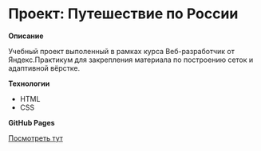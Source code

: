 # Проект: Путешествие по России

**Описание**

Учебный проект выполенный в рамках курса Веб-разработчик от Яндекс.Практикум для закрепления материала по построению сеток и адаптивной вёрстке.

**Технологии**

- HTML
- CSS

**GitHub Pages**

[Посмотреть тут](https://dariajurr.github.io/russian-travel/)
